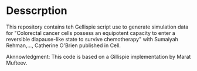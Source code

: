 # Desscrption
This repository contains teh Gellispie script use to generate simulation data for "Colorectal cancer cells possess an equipotent 
capacity to enter a reversible diapause-like state to survive chemotherapy" with Sumaiyah Rehman,..., Catherine O'Brien published in Cell.

Aknnowledgment: This code is based on a Gillispie implementation by Marat Mufteev.
